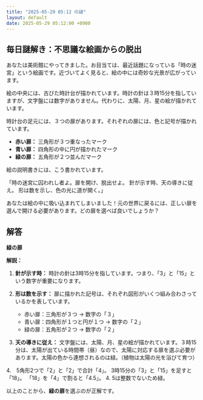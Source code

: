 ```yaml
---
title: "2025-05-29 05:12 の謎"
layout: default
date: 2025-05-29 05:12:00 +0900
---
```

## 毎日謎解き：不思議な絵画からの脱出

あなたは美術館にやってきました。お目当ては、最近話題になっている「時の迷宮」という絵画です。近づいてよく見ると、絵の中には奇妙な光景が広がっています。

絵の中央には、古びた時計台が描かれています。時計の針は３時15分を指していますが、文字盤には数字がありません。代わりに、太陽、月、星の絵が描かれています。

時計台の足元には、３つの扉があります。それぞれの扉には、色と記号が描かれています。

*   **赤い扉：** 三角形が３つ重なったマーク
*   **青い扉：** 四角形の中に円が描かれたマーク
*   **緑の扉：** 五角形が２つ並んだマーク

絵の説明書きには、こう書かれています。

「時の迷宮に囚われし者よ。扉を開け、脱出せよ。
針が示す時、天の導きに従え。
形は数を示し、色の光に道が開く。」

あなたは絵の中に吸い込まれてしまいました！元の世界に戻るには、正しい扉を選んで開ける必要があります。どの扉を選べば良いでしょうか？

## 解答

**緑の扉**

**解説：**

1.  **針が示す時：** 時計の針は3時15分を指しています。つまり、「3」と「15」という数字が重要になります。

2.  **形は数を示す：** 扉に描かれた記号は、それぞれ図形がいくつ組み合わさっているかを表しています。

    *   赤い扉：三角形が３つ → 数字の「３」
    *   青い扉：四角形が１つと円が１つ → 数字の「２」
    *   緑の扉：五角形が２つ → 数字の「２」

3.  **天の導きに従え：** 文字盤には、太陽、月、星の絵が描かれています。３時15分は、太陽が出ている時間帯（昼）なので、太陽に対応する扉を選ぶ必要があります。太陽の色から連想されるのは緑。（植物は太陽の光を浴びて育つ）

4.　5角形2つで「2」と「2」で合計「4」。
3時15分の「3」と「15」を足すと「18」。
「18」を「4」で割ると「4.5」。
4.  5は整数でないため緑。

以上のことから、**緑の扉**を選ぶのが正解です。
